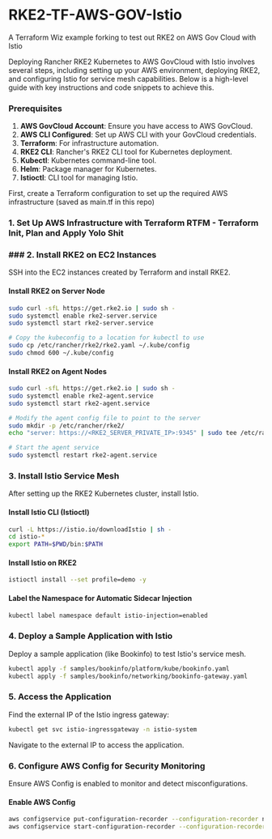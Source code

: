 # RKE2-TF-AWS-GOV-Istio
A Terraform Wiz example forking to test out RKE2 on AWS Gov Cloud with Istio

Deploying Rancher RKE2 Kubernetes to AWS GovCloud with Istio involves several steps, including setting up your AWS environment, deploying RKE2, and configuring Istio for service mesh capabilities. Below is a high-level guide with key instructions and code snippets to achieve this.

### Prerequisites

1. **AWS GovCloud Account**: Ensure you have access to AWS GovCloud.
2. **AWS CLI Configured**: Set up AWS CLI with your GovCloud credentials.
3. **Terraform**: For infrastructure automation.
4. **RKE2 CLI**: Rancher's RKE2 CLI tool for Kubernetes deployment.
5. **Kubectl**: Kubernetes command-line tool.
6. **Helm**: Package manager for Kubernetes.
7. **Istioctl**: CLI tool for managing Istio.


First, create a Terraform configuration to set up the required AWS infrastructure (saved as main.tf in this repo)


### 1. **Set Up AWS Infrastructure with Terraform** RTFM - Terraform Init, Plan and Apply Yolo Shit




### ### 2. **Install RKE2 on EC2 Instances**

SSH into the EC2 instances created by Terraform and install RKE2.

#### Install RKE2 on Server Node
```bash
sudo curl -sfL https://get.rke2.io | sudo sh -
sudo systemctl enable rke2-server.service
sudo systemctl start rke2-server.service

# Copy the kubeconfig to a location for kubectl to use
sudo cp /etc/rancher/rke2/rke2.yaml ~/.kube/config
sudo chmod 600 ~/.kube/config
```

#### Install RKE2 on Agent Nodes
```bash
sudo curl -sfL https://get.rke2.io | sudo sh -
sudo systemctl enable rke2-agent.service
sudo systemctl start rke2-agent.service

# Modify the agent config file to point to the server
sudo mkdir -p /etc/rancher/rke2/
echo "server: https://<RKE2_SERVER_PRIVATE_IP>:9345" | sudo tee /etc/rancher/rke2/config.yaml

# Start the agent service
sudo systemctl restart rke2-agent.service
```

### 3. **Install Istio Service Mesh**

After setting up the RKE2 Kubernetes cluster, install Istio.

#### Install Istio CLI (Istioctl)
```bash
curl -L https://istio.io/downloadIstio | sh -
cd istio-*
export PATH=$PWD/bin:$PATH
```

#### Install Istio on RKE2
```bash
istioctl install --set profile=demo -y
```

#### Label the Namespace for Automatic Sidecar Injection
```bash
kubectl label namespace default istio-injection=enabled
```

### 4. **Deploy a Sample Application with Istio**

Deploy a sample application (like Bookinfo) to test Istio's service mesh.

```bash
kubectl apply -f samples/bookinfo/platform/kube/bookinfo.yaml
kubectl apply -f samples/bookinfo/networking/bookinfo-gateway.yaml
```

### 5. **Access the Application**

Find the external IP of the Istio ingress gateway:

```bash
kubectl get svc istio-ingressgateway -n istio-system
```

Navigate to the external IP to access the application.

### 6. **Configure AWS Config for Security Monitoring**

Ensure AWS Config is enabled to monitor and detect misconfigurations.

#### Enable AWS Config
```bash
aws configservice put-configuration-recorder --configuration-recorder name=default,roleARN=<your-role-arn> --region us-gov-west-1
aws configservice start-configuration-recorder --configuration-recorder-name default --region us-gov-west-1
```
